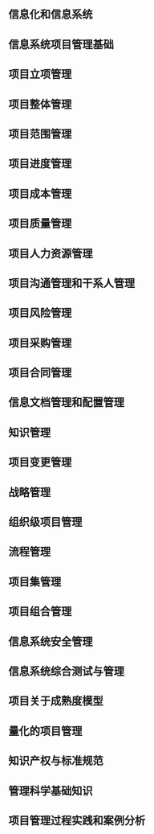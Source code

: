 ## 信息化和信息系统

### 
## 信息系统项目管理基础
## 项目立项管理
## 项目整体管理
## 项目范围管理
## 项目进度管理
## 项目成本管理
## 项目质量管理
## 项目人力资源管理
## 项目沟通管理和干系人管理
## 项目风险管理
## 项目采购管理
## 项目合同管理
## 信息文档管理和配置管理
## 知识管理
## 项目变更管理
## 战略管理
## 组织级项目管理
## 流程管理
## 项目集管理
## 项目组合管理
## 信息系统安全管理
## 信息系统综合测试与管理
## 项目关于成熟度模型
## 量化的项目管理
## 知识产权与标准规范
## 管理科学基础知识
## 项目管理过程实践和案例分析

